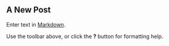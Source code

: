 ## A New Post

Enter text in [Markdown](http://daringfireball.net/projects/markdown/). 


Use the toolbar above, or click the **?** button for formatting help.
